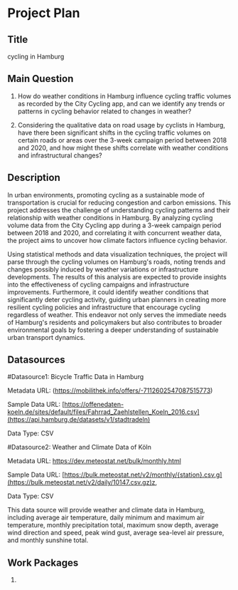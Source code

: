 # Project Plan

## Title
cycling in Hamburg

## Main Question

1. How do weather conditions in Hamburg influence cycling traffic volumes as recorded by the City Cycling app, and can we identify any trends or patterns in cycling behavior related to changes in weather?

2. Considering the qualitative data on road usage by cyclists in Hamburg, have there been significant shifts in the cycling traffic volumes on certain roads or areas over the 3-week campaign period between 2018 and 2020, and how might these shifts correlate with weather conditions and infrastructural changes?

## Description
In urban environments, promoting cycling as a sustainable mode of transportation is crucial for reducing congestion and carbon emissions. This project addresses the challenge of understanding cycling patterns and their relationship with weather conditions in Hamburg. By analyzing cycling volume data from the City Cycling app during a 3-week campaign period between 2018 and 2020, and correlating it with concurrent weather data, the project aims to uncover how climate factors influence cycling behavior.

Using statistical methods and data visualization techniques, the project will parse through the cycling volumes on Hamburg's roads, noting trends and changes possibly induced by weather variations or infrastructure developments. The results of this analysis are expected to provide insights into the effectiveness of cycling campaigns and infrastructure improvements. Furthermore, it could identify weather conditions that significantly deter cycling activity, guiding urban planners in creating more resilient cycling policies and infrastructure that encourage cycling regardless of weather. This endeavor not only serves the immediate needs of Hamburg's residents and policymakers but also contributes to broader environmental goals by fostering a deeper understanding of sustainable urban transport dynamics.

## Datasources



#Datasource1: Bicycle Traffic Data in Hamburg

Metadata URL: (https://mobilithek.info/offers/-7112602547087515773)

Sample Data URL: [https://offenedaten-koeln.de/sites/default/files/Fahrrad_Zaehlstellen_Koeln_2016.csv](https://api.hamburg.de/datasets/v1/stadtradeln)

Data Type: CSV


#Datasource2: Weather and Climate Data of Köln

Metadata URL: https://dev.meteostat.net/bulk/monthly.html

Sample Data URL: [https://bulk.meteostat.net/v2/monthly/{station}.csv.g](https://bulk.meteostat.net/v2/daily/10147.csv.gz)z,

Data Type: CSV

This data source will provide weather and climate data in Hamburg, including average air temperature, daily minimum and maximum air temperature, monthly precipitation total, maximum snow depth, average wind direction and speed, peak wind gust, average sea-level air pressure, and monthly sunshine total.

## Work Packages

1. 
